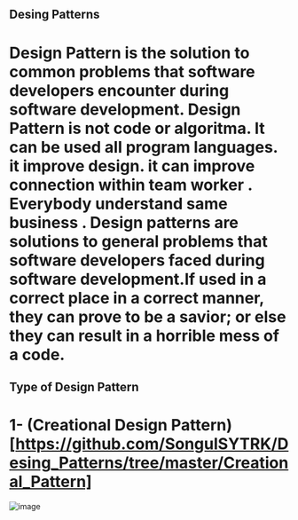  ## Desing Patterns
# Design Pattern is the solution to common problems that software developers encounter during software development. Design Pattern is not code or algoritma. It can be used all program languages. it improve design. it can improve connection within team worker . Everybody understand same business . Design patterns are solutions to general problems that software developers faced during software development.If used in a correct place in a correct manner, they can prove to be a savior; or else they can result in a horrible mess of a code.
## Type of Design Pattern
# 1- (Creational Design Pattern)[https://github.com/SongulSYTRK/Desing_Patterns/tree/master/Creational_Pattern]

![image](https://user-images.githubusercontent.com/90280719/138466167-60fece96-8aff-4528-ab68-ac582fe2c2b6.png)
